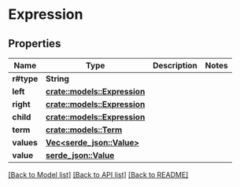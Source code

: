 # Expression

## Properties

Name | Type | Description | Notes
------------ | ------------- | ------------- | -------------
**r#type** | **String** |  | 
**left** | [**crate::models::Expression**](Expression.md) |  | 
**right** | [**crate::models::Expression**](Expression.md) |  | 
**child** | [**crate::models::Expression**](Expression.md) |  | 
**term** | [**crate::models::Term**](Term.md) |  | 
**values** | [**Vec<serde_json::Value>**](serde_json::Value.md) |  | 
**value** | [**serde_json::Value**](.md) |  | 

[[Back to Model list]](../README.md#documentation-for-models) [[Back to API list]](../README.md#documentation-for-api-endpoints) [[Back to README]](../README.md)


